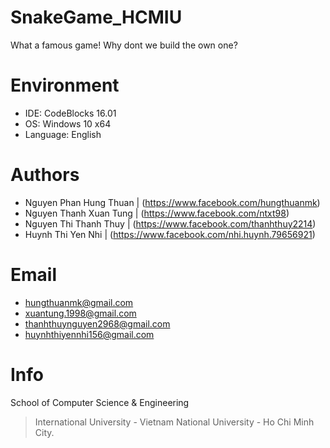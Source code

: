 # SnakeGame_HCMIU
What a famous game! Why dont we build the own one?
# Environment
  + IDE: CodeBlocks 16.01
  + OS: Windows 10 x64
  + Language: English
# Authors
  + Nguyen Phan Hung Thuan | (https://www.facebook.com/hungthuanmk)
  + Nguyen Thanh Xuan Tung | (https://www.facebook.com/ntxt98)
  + Nguyen Thi Thanh Thuy  | (https://www.facebook.com/thanhthuy2214)
  + Huynh Thi Yen Nhi      | (https://www.facebook.com/nhi.huynh.79656921)
# Email
  + hungthuanmk@gmail.com
  + xuantung.1998@gmail.com
  + thanhthuynguyen2968@gmail.com
  + huynhthiyennhi156@gmail.com
# Info
School of Computer Science & Engineering
> International University - Vietnam National University - Ho Chi Minh City.
